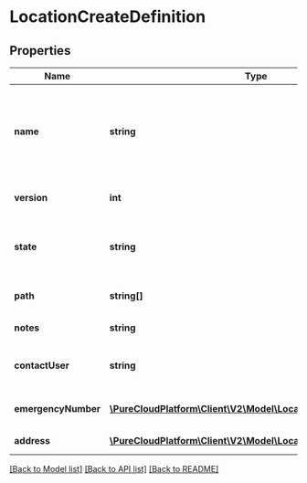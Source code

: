 # LocationCreateDefinition

## Properties
Name | Type | Description | Notes
------------ | ------------- | ------------- | -------------
**name** | **string** | The name of the Location. Required for creates, not required for updates | 
**version** | **int** | Current version of the location | [optional] 
**state** | **string** | Current activity status of the location. | [optional] 
**path** | **string[]** | A list of ancestor ids | [optional] 
**notes** | **string** | Notes for the location | [optional] 
**contactUser** | **string** | The user id of the location contact | [optional] 
**emergencyNumber** | [**\PureCloudPlatform\Client\V2\Model\LocationEmergencyNumber**](LocationEmergencyNumber.md) | Emergency number for the location | [optional] 
**address** | [**\PureCloudPlatform\Client\V2\Model\LocationAddress**](LocationAddress.md) | Address of the location | [optional] 

[[Back to Model list]](../README.md#documentation-for-models) [[Back to API list]](../README.md#documentation-for-api-endpoints) [[Back to README]](../README.md)


